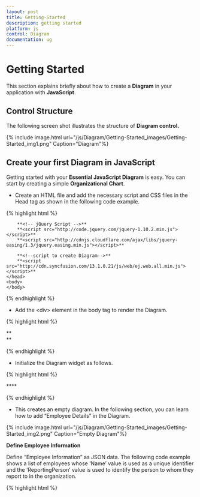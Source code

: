 ```yaml
---
layout: post
title: Getting-Started
description: getting started
platform: js
control: Diagram
documentation: ug
---
```


# Getting Started

This section explains briefly about how to create a **Diagram** in your application with **JavaScript**.

## Control Structure

The following screen shot illustrates the structure of **Diagram control.**

{% include image.html url="/js/Diagram/Getting-Started_images/Getting-Started_img1.png" Caption="Diagram"%}

## Create your first Diagram in JavaScript

Getting started with your **Essential JavaScript Diagram** is easy. You can start by creating a simple **Organizational Chart**.

* Create an HTML file and add the necessary script and CSS files in the Head tag as shown in the following code example.

{% highlight html %}

<html xmlns="http://www.w3.org/1999/xhtml">
	<head>
		<title>Getting Started With Diagram Control For Javascript</title>
	
		**<!-- jQuery Script -->**
		**<script src="http://code.jquery.com/jquery-1.10.2.min.js"></script>**
		**<script src="http://cdnjs.cloudflare.com/ajax/libs/jquery-easing/1.3/jquery.easing.min.js"></script>**
		
		**<!--script to create Diagram-->**
		**<script src="http://cdn.syncfusion.com/13.1.0.21/js/web/ej.web.all.min.js"></script>**
	</head>
	<body>
	</body>
</html>

{% endhighlight %}

* Add the &lt;div&gt; element in the body tag to render the Diagram.

{% highlight html %}

<html>
	<head>
	<!-- header -->
	</head>
	<body>
		**<div id="DiagramContent"></div>**
	</body>
</html>

{% endhighlight %}

* Initialize the Diagram widget as follows.

{% highlight html %}

<html>
	<head>
	<!-- header -->
	</head>
	<body>
		<div id="DiagramContent"></div>
		**<script type="text/javascript">**
			**$("#DiagramContent").ejDiagram({**
			**width: "100%",**
			**height: "600px",**
			**});**
		**</script>**
	</body>
</html>

{% endhighlight %}

* This creates an empty diagram. In the following section, you can learn how to add “Employee Details” in the Diagram.

{% include image.html url="/js/Diagram/Getting-Started_images/Getting-Started_img2.png" Caption="Empty Diagram"%}

**Define Employee Information**

Define “Employee Information” as JSON data. The following code example shows a list of employees whose ‘Name’ value is used as a unique identifier and the ‘ReportingPerson’ value is used to identify the person to whom they report to in the organization.

{% highlight html %}

<head>
<!-- header -->
</head>
<body>
	<div id="DiagramContent"></div>
	<script type="text/javascript">
	
		//Initialize data source...
		**var data = [**
			**{ "name": "Elizabeth", "fillColor": "rgb(0, 139,139)" },**
			**{ "name": "Christina", "fillColor": "rgb(30, 30,113)", "ReportingPerson": "Elizabeth" },**
			**{ "name": "Yoshi", "fillColor": "rgb(0, 100, 0)", "ReportingPerson": "Christina" },**
			**{ "name": "Philip", "fillColor": "rgb(0, 100,  0)", "ReportingPerson": "Christina" },**
			**{ "name": "Yang", "fillColor": "rgb(30, 30,  113)", "ReportingPerson": "Elizabeth" },**
			**{ "name": "Roland", "fillColor": "rgb(0, 100, 0)", "ReportingPerson": "Yang" },**
			**{ "name": "Yvonne", "fillColor": "rgb(0, 100,0)", "ReportingPerson": "Yang" }**
			**];**  
		
		$("#DiagramContent").ejDiagram({
		width: "100%",
		height: "600px",
		});
	
	</script>
</body>

{% endhighlight %}

**Mapping Data Source**

Then, you can configure this “Employee Information” with Diagram, so that the node and connector are automatically generated using mapping properties. The following code examples show how **dataSourceSetting** is used to map ‘id’ and ‘parent’ with property name identifiers for employee information.

{% highlight html %}

<head>
<!-- header -->
</head>
<body>
    <div id="DiagramContent"></div>
    <script type="text/javascript">
        //Initialize data source...
        $("#DiagramContent").ejDiagram({

        **//Configure data source for diagram**
			**dataSourceSettings: {** 
				**id: "name",** 
				**parent: "ReportingPerson",**
				**//Specifies the dataSource**
				**dataSource: data**  
			**}** 
		});             
    </script>
</body>

{% endhighlight %}

Based on datasource and its settings, nodes and connector are automatically generated, and so you need to give appearance of nodes that represents the employee and use inbuilt layout manager to automatically place nodes in an organizational chart structure.

**Visualize Employee**

Following code examples indicate how to define the default appearance of node and connector using defaultSetting. The NodeTemplate is used to update each node based on employee data. 

{% highlight html %}

<head>
<!-- header -->
</head>
<body>
	<div id="DiagramContent"></div>
	<script type="text/javascript">
		**// To Customize node before rendering**
		**function nodeTemplate(diagram, node) {**
			**node.labels[0].text = node.name;**
		**}**
		
		//Initialize data source...
		$("#DiagramContent").ejDiagram({
			**defaultSettings: {**
				//Set the default properties of nodes.
				**node: {**
					**width: 70,**
					**height: 30,**
					**shape: {**
						**type: "rectangle",**
						**"cornerRadius": 5**
					**},**
					**labels: [ {**
						**name: "label1",** 
						**fontSize: 11,** 
						**bold: true,**
						**fontFamily: "Segoe UI",**
						**fontColor:"white"** 
					**}]**
			**},**

			**//Set the default properties of connectors.**
			**connector: {**
				**segments: [{** 
					**"type": "orthogonal"**
				**}],**
				**targetDecorator: {shape: "arrow"}}**
			**},**

			**//Initialize the node template.**
			**nodeTemplate: nodeTemplate,**

			//Configure data source for diagram
			dataSourceSettings: { 
				id: "name", 
				parent: "ReportingPerson",
				//Specifies the dataSource
				dataSource: data  
			} 
		});
	</script>
</body>

{% endhighlight %}

**Apply Organizational Chart Layout**

Next you need to arrange nodes in an organizational chart fashion, and to do this you can apply layout as shown in following code example. You can see that spacing, margin and orientation are defined, that can also be customized based on the needs. 

{% highlight html %}

<head>
<!-- header -->
</head>
<body>
	<div id="DiagramContent"></div>
	<script type="text/javascript">
	
		// To Customize node before rendering
		function nodeTemplate(diagram, node) {
			node.labels[0].text = node.name;
		}
		
		//Initialize data source...
		$("#DiagramContent").ejDiagram({
			
			//Use automatic layout to arrange elements on the page
			**layout: {**         
				**type: ej.datavisualization.Diagram.LayoutTypes.OrganizationalChart,** 
			    **marginX: 10,**
			    **marginY: 50,** 
			    **horizontalSpacing: 50,** 
			    **verticalSpacing:50,**
			    **orientation: ej.datavisualization.Diagram.LayoutOrientations.TopToBottom },**
		
			defaultSettings: {
	      		//Set the default properties of nodes.
				node: { 
					width: 70, 
					height: 30,
					shape: {
					type: "rectangle",
					"cornerRadius": 5 
					},
					labels: [ {
						name: "label1", 
						fontSize: 11, 
						bold: true,
						fontFamily: "Segoe UI",
						fontColor:"white" 
					}] 
				},
				
				//Set the default properties of connectors.
				connector: {
					segments: [{ "type": "orthogonal" }],
					targetDecorator: {shape: "arrow"}}
				},
				
				//Initialize the node template.
				nodeTemplate: nodeTemplate,
				
				//Configure data source for diagram
				dataSourceSettings: { 
					id: "name", 
					parent: "ReportingPerson",
					//Specifies the dataSource
					dataSource: data  
				} 
			}
		});             
    </script>
</body>

{% endhighlight %} 

{% highlight html %}

<html xmlns="http://www.w3.org/1999/xhtml">
	<head>
		<title>
		Getting Started With Diagram Control For Javascript
		</title>
		
		<!-- jQuery Script -->
		<script src="http://code.jquery.com/jquery-1.10.2.min.js"></script>
		<script src="http://cdnjs.cloudflare.com/ajax/libs/jquery-easing/1.3/jquery.easing.min.js"></script>
		
		<!--script to create Diagram-->
		<script src="http://cdn.syncfusion.com/13.1.0.21/js/web/ej.web.all.min.js"></script>
	</head>
	<body>
		<div id="DiagramContent"></div>
		<script type="text/javascript">
		
			//Initialize data source
			var data = [
				{ "name": "Elizabeth", "fillColor": "rgb(0, 139,139)" },
				{ "name": "Christina", "fillColor": "rgb(30, 30,113)", "ReportingPerson": "Elizabeth" },
				{ "name": "Yoshi", "fillColor": "rgb(0, 100, 0)", "ReportingPerson": "Christina" },
				{ "name": "Philip", "fillColor": "rgb(0, 100,  0)", "ReportingPerson": "Christina" },
				{ "name": "Yang", "fillColor": "rgb(30, 30,  113)", "ReportingPerson": "Elizabeth" },
				{ "name": "Roland", "fillColor": "rgb(0, 100, 0)", "ReportingPerson": "Yang" },
				{ "name": "Yvonne", "fillColor": "rgb(0, 100,0)", "ReportingPerson": "Yang" }
			];  
			
			// To Customize node before rendering
			function nodeTemplate(diagram, node) {
				node.labels[0].text = node.name;
			}
			
			$("#DiagramContent").ejDiagram({
			
			//Use automatic layout to arrange elements on the page
			layout: {         
				type: ej.datavisualization.Diagram.LayoutTypes.OrganizationalChart, 
				marginX: 10,
				marginY: 50, 
				horizontalSpacing: 50, 
				verticalSpacing:50,
				orientation:ej.datavisualization.Diagram.
				LayoutOrientations.TopToBottom },
			
			defaultSettings: {
				
				//Set the default properties of nodes.
				node: { 
					width: 70, 
					height: 30,
					shape: {
						type: "rectangle",
						"cornerRadius": 5 
					},
					labels: [{
						name: "label1", 
						fontSize: 11, 
						bold: true,
						fontFamily: "Segoe UI",
						fontColor:"white" 
					}] 
				},
			
				//Set the default properties of connectors.
				connector: {
					segments: [{ 
					"type": "orthogonal"
					}],
					targetDecorator: {shape: "arrow"}}
				},
			
				//Initialize the node template.
				nodeTemplate: nodeTemplate,
				
				//Configure data source for diagram
				dataSourceSettings: { 
					id: "name", 
					parent: "ReportingPerson",
					//Specifies the dataSource
					dataSource: data  
				} 
			});             
	    </script>
	</body>
</html>

{% endhighlight %}

The Employee details are displayed in the Diagram as follows.

{% include image.html url="/js/Diagram/Getting-Started_images/Getting-Started_img3.png" Caption="Employee Details"%}
